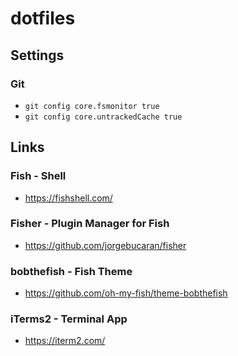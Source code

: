 # dotfiles

## Settings

### Git
- `git config core.fsmonitor true`
- `git config core.untrackedCache true`

## Links

### Fish - Shell
- https://fishshell.com/

### Fisher - Plugin Manager for Fish
- https://github.com/jorgebucaran/fisher

### bobthefish - Fish Theme
- https://github.com/oh-my-fish/theme-bobthefish

### iTerms2 - Terminal App
- https://iterm2.com/
